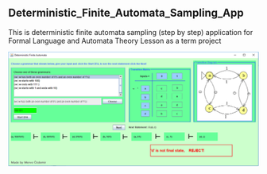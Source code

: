 ## Deterministic_Finite_Automata_Sampling_App
This is deterministic finite automata sampling (step by step) application for Formal Language and Automata Theory Lesson as a term project
<p><img src="https://github.com/merveozdemir/Deterministic_Finite_Automata_Sampling_App/blob/master/Application.PNG" alt="Application" /></p>
